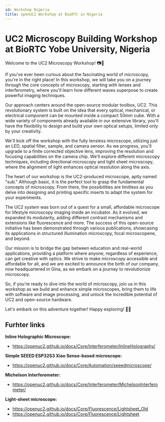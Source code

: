 ```yaml
---
id: Workshop Nigeria
title: openUC2 Workshop at BioRTC in Nigeria
---
```


# UC2 Microscopy Building Workshop at BioRTC Yobe University, Nigeria

Welcome to the UC2 Microscopy Workshop! 📷🔬

If you've ever been curious about the fascinating world of microscopy, you're in the right place! In this workshop, we will take you on a journey through the core concepts of microscopy, starting with lenses and interferometry, where you'll learn how different waves superpose to create powerful imaging techniques.

Our approach centers around the open-source modular toolbox, UC2. This revolutionary system is built on the idea that every optical, mechanical, or electrical component can be mounted inside a compact 50mm cube. With a wide variety of components already available in our extensive library, you'll have the flexibility to design and build your own optical setups, limited only by your creativity.

We'll kick off the workshop with the fully lensless microscope, utilizing just an LED, spatial filter, sample, and camera sensor. As we progress, you'll upgrade to a finite corrected objective lens, improving the resolution and focusing capabilities on the camera chip. We'll explore different microscopy techniques, including directional microscopy and light sheet microscopy, where the alignment of light enhances optical resolution along the axis.

The heart of our workshop is the UC2-produced microscope, aptly named "sub." Although basic, it is the perfect tool to grasp the fundamental concepts of microscopy. From there, the possibilities are limitless as you delve into designing and printing specific inserts to adapt the system for your experiments.

The UC2 system was born out of a quest for a small, affordable microscope for lifestyle microscopy imaging inside an incubator. As it evolved, we expanded its modularity, adding different contrast mechanisms and extensions like fluorescence and more. The success of this open-source initiative has been demonstrated through various publications, showcasing its applications in structured illumination microscopy, focal microscopene, and beyond.

Our mission is to bridge the gap between education and real-world applications, providing a platform where anyone, regardless of experience, can get creative with optics. We strive to make microscopy accessible and affordable for all, and we are excited to announce the birth of our company, now headquartered in Gina, as we embark on a journey to revolutionize microscopy.

So, if you're ready to dive into the world of microscopy, join us in this workshop as we build and enhance simple microscopes, bring them to life with software and image processing, and unlock the incredible potential of UC2 and open-source hardware.

Let's embark on this adventure together! Happy exploring! 🚀✨


## Furhter links

**Inline Holographic Microscope:**
- https://openuc2.github.io/docs/Core/Interferometer/InlineHolography/

**Simple SEEED ESP32S3 Xiao Sense-based microscope:**
- https://openuc2.github.io/docs/Core/Automation/seeedmicroscope/

**Michelson Interferometer:**
- https://openuc2.github.io/docs/Core/Interferometer/MichelsonInterferometer/

**Light-sheet microscope:**
- https://openuc2.github.io/docs/Core/Fluorescence/Lightsheet_Old
- https://openuc2.github.io/docs/Core/Fluorescence/Lightsheet
